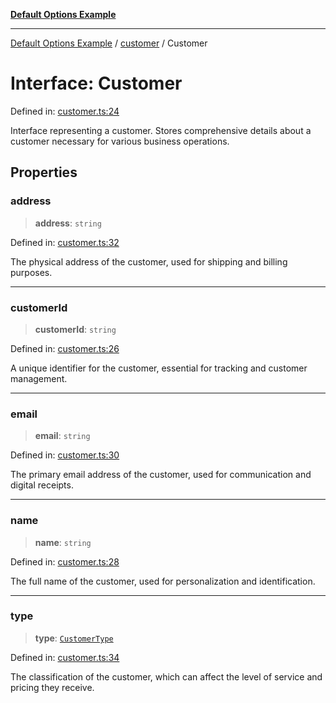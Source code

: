 [**Default Options Example**](../../README.md)

***

[Default Options Example](../../modules.md) / [customer](../README.md) / Customer

# Interface: Customer

Defined in: [customer.ts:24](https://github.com/typedoc2md/dummy-typescript-api/blob/main/src/customer.ts#L24)

Interface representing a customer.
Stores comprehensive details about a customer necessary for various business operations.

## Properties

### address

> **address**: `string`

Defined in: [customer.ts:32](https://github.com/typedoc2md/dummy-typescript-api/blob/main/src/customer.ts#L32)

The physical address of the customer, used for shipping and billing purposes.

***

### customerId

> **customerId**: `string`

Defined in: [customer.ts:26](https://github.com/typedoc2md/dummy-typescript-api/blob/main/src/customer.ts#L26)

A unique identifier for the customer, essential for tracking and customer management.

***

### email

> **email**: `string`

Defined in: [customer.ts:30](https://github.com/typedoc2md/dummy-typescript-api/blob/main/src/customer.ts#L30)

The primary email address of the customer, used for communication and digital receipts.

***

### name

> **name**: `string`

Defined in: [customer.ts:28](https://github.com/typedoc2md/dummy-typescript-api/blob/main/src/customer.ts#L28)

The full name of the customer, used for personalization and identification.

***

### type

> **type**: [`CustomerType`](../enumerations/CustomerType.md)

Defined in: [customer.ts:34](https://github.com/typedoc2md/dummy-typescript-api/blob/main/src/customer.ts#L34)

The classification of the customer, which can affect the level of service and pricing they receive.
